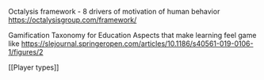 
Octalysis framework - 8 drivers of motivation of human behavior
https://octalysisgroup.com/framework/

Gamification Taxonomy for Education
Aspects that make learning feel game like
https://slejournal.springeropen.com/articles/10.1186/s40561-019-0106-1/figures/2

[[Player types]]